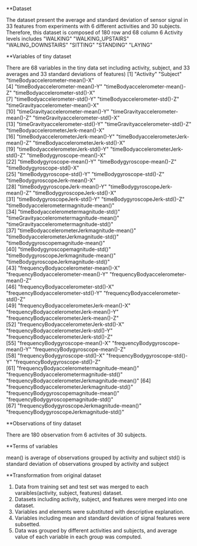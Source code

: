 **Dataset

The dataset present the average and standard deviation of sensor signal in 33 features from experiments with 6 different activities and 30 subjects.
Therefore, this dataset is composed of 180 row and 68 column
6 Activity levels includes "WALKING" "WALKING_UPSTAIRS" "WALING_DOWNSTAIRS" "SITTING" "STANDING" "LAYING"

**Variables of tiny dataset

There are 68 variables in the tiny data set including activity, subject, and 33 averages and 33 standard deviations of features)
[1] "Activity"                                       "Subject"                                        "timeBodyaccelerometer-mean()-X"                
[4] "timeBodyaccelerometer-mean()-Y"                 "timeBodyaccelerometer-mean()-Z"                 "timeBodyaccelerometer-std()-X"                 
[7] "timeBodyaccelerometer-std()-Y"                  "timeBodyaccelerometer-std()-Z"                  "timeGravityaccelerometer-mean()-X"             
[10] "timeGravityaccelerometer-mean()-Y"              "timeGravityaccelerometer-mean()-Z"              "timeGravityaccelerometer-std()-X"              
[13] "timeGravityaccelerometer-std()-Y"               "timeGravityaccelerometer-std()-Z"               "timeBodyaccelerometerJerk-mean()-X"            
[16] "timeBodyaccelerometerJerk-mean()-Y"             "timeBodyaccelerometerJerk-mean()-Z"             "timeBodyaccelerometerJerk-std()-X"             
[19] "timeBodyaccelerometerJerk-std()-Y"              "timeBodyaccelerometerJerk-std()-Z"              "timeBodygyroscope-mean()-X"                    
[22] "timeBodygyroscope-mean()-Y"                     "timeBodygyroscope-mean()-Z"                     "timeBodygyroscope-std()-X"                     
[25] "timeBodygyroscope-std()-Y"                      "timeBodygyroscope-std()-Z"                      "timeBodygyroscopeJerk-mean()-X"                
[28] "timeBodygyroscopeJerk-mean()-Y"                 "timeBodygyroscopeJerk-mean()-Z"                 "timeBodygyroscopeJerk-std()-X"                 
[31] "timeBodygyroscopeJerk-std()-Y"                  "timeBodygyroscopeJerk-std()-Z"                  "timeBodyaccelerometermagnitude-mean()"         
[34] "timeBodyaccelerometermagnitude-std()"           "timeGravityaccelerometermagnitude-mean()"       "timeGravityaccelerometermagnitude-std()"       
[37] "timeBodyaccelerometerJerkmagnitude-mean()"      "timeBodyaccelerometerJerkmagnitude-std()"       "timeBodygyroscopemagnitude-mean()"             
[40] "timeBodygyroscopemagnitude-std()"               "timeBodygyroscopeJerkmagnitude-mean()"          "timeBodygyroscopeJerkmagnitude-std()"          
[43] "frequencyBodyaccelerometer-mean()-X"            "frequencyBodyaccelerometer-mean()-Y"            "frequencyBodyaccelerometer-mean()-Z"           
[46] "frequencyBodyaccelerometer-std()-X"             "frequencyBodyaccelerometer-std()-Y"             "frequencyBodyaccelerometer-std()-Z"            
[49] "frequencyBodyaccelerometerJerk-mean()-X"        "frequencyBodyaccelerometerJerk-mean()-Y"        "frequencyBodyaccelerometerJerk-mean()-Z"       
[52] "frequencyBodyaccelerometerJerk-std()-X"         "frequencyBodyaccelerometerJerk-std()-Y"         "frequencyBodyaccelerometerJerk-std()-Z"        
[55] "frequencyBodygyroscope-mean()-X"                "frequencyBodygyroscope-mean()-Y"                "frequencyBodygyroscope-mean()-Z"               
[58] "frequencyBodygyroscope-std()-X"                 "frequencyBodygyroscope-std()-Y"                 "frequencyBodygyroscope-std()-Z"                
[61] "frequencyBodyaccelerometermagnitude-mean()"     "frequencyBodyaccelerometermagnitude-std()"      "frequencyBodyaccelerometerJerkmagnitude-mean()"
[64] "frequencyBodyaccelerometerJerkmagnitude-std()"  "frequencyBodygyroscopemagnitude-mean()"         "frequencyBodygyroscopemagnitude-std()"         
[67] "frequencyBodygyroscopeJerkmagnitude-mean()"     "frequencyBodygyroscopeJerkmagnitude-std()"

**Observations of tiny dataset

There are 180 observation from 6 activites of 30 subjects.

**Terms of variables

mean() is average of observations grouped by activity and subject
std() is standard deviation of observations grouped by activity and subject

**Transformation from original dataset

1. Data from training set and test set was merged to each varaibles(activity, subject, features) dataset.
2. Datasets including activity, subject, and features were merged into one dataset.
3. Variables and elements were substituted with descriptive explanation.
4. Variables including mean and standard deviation of signal features were subsetted.
5. Data was grouped by different activities and subjects, and average value of each variable in each group was computed.

